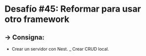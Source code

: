 # Desafío #45: Reformar para usar otro framework

## -> Consigna:

- Crear un servidor con Nest.
_ Crear CRUD local.
